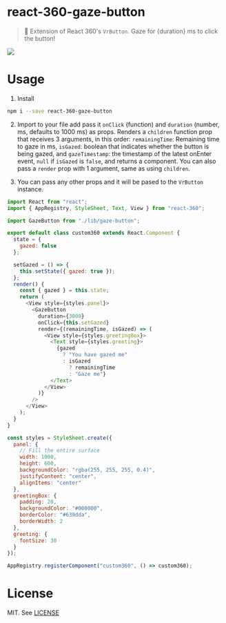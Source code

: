 # react-360-gaze-button

> 👀 Extension of React 360's `VrButton`. Gaze for {duration} ms to click the button!

<img src="./gaze-button.gif"/>

# Usage

1.  Install

```bash
npm i --save react-360-gaze-button
```

2.  Import to your file add pass it `onClick` (function) and `duration` (number, ms, defaults to 1000 ms) as props. Renders a `children` function prop that receives 3 arguments, in this order: `remainingTime`: Remaining time to gaze in ms, `isGazed`: boolean that indicates whether the button is being gazed, and `gazeTimestamp`: the timestamp of the latest onEnter event, `null` if `isGazed` is `false`, and returns a component. You can also pass a `render` prop with 1 argument, same as using `children`.

3.  You can pass any other props and it will be pased to the `VrButton` instance.

```js
import React from "react";
import { AppRegistry, StyleSheet, Text, View } from "react-360";

import GazeButton from "./lib/gaze-button";

export default class custom360 extends React.Component {
  state = {
    gazed: false
  };

  setGazed = () => {
    this.setState({ gazed: true });
  };
  render() {
    const { gazed } = this.state;
    return (
      <View style={styles.panel}>
        <GazeButton
          duration={3000}
          onClick={this.setGazed}
          render={(remainingTime, isGazed) => (
            <View style={styles.greetingBox}>
              <Text style={styles.greeting}>
                {gazed
                  ? "You have gazed me"
                  : isGazed
                    ? remainingTime
                    : "Gaze me"}
              </Text>
            </View>
          )}
        />
      </View>
    );
  }
}

const styles = StyleSheet.create({
  panel: {
    // Fill the entire surface
    width: 1000,
    height: 600,
    backgroundColor: "rgba(255, 255, 255, 0.4)",
    justifyContent: "center",
    alignItems: "center"
  },
  greetingBox: {
    padding: 20,
    backgroundColor: "#000000",
    borderColor: "#639dda",
    borderWidth: 2
  },
  greeting: {
    fontSize: 30
  }
});

AppRegistry.registerComponent("custom360", () => custom360);
```

# License

MIT. See [LICENSE](./LICENSE)
